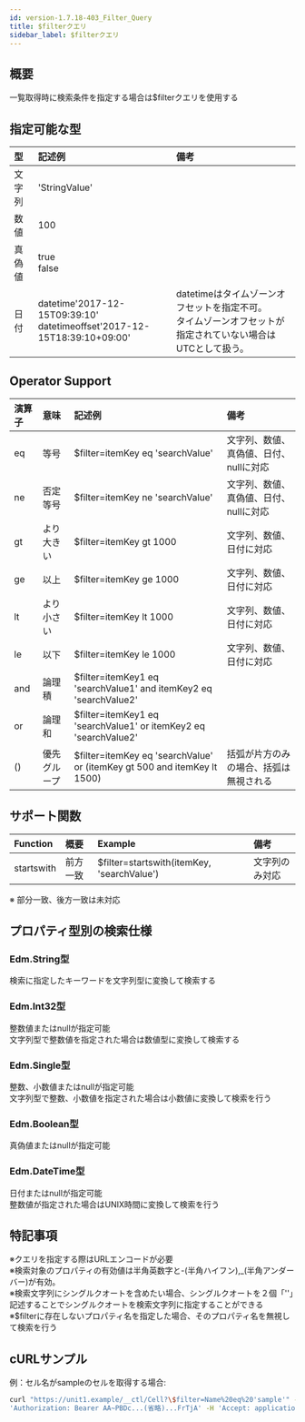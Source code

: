 ```yaml
---
id: version-1.7.18-403_Filter_Query
title: $filterクエリ
sidebar_label: $filterクエリ
---
```

## 概要
一覧取得時に検索条件を指定する場合は$filterクエリを使用する
## 指定可能な型
|型|記述例|備考|
|:--|:--|:--|
|文字列|'StringValue'||
|数値|100||
|真偽値|true<br>false||
|日付|datetime'2017-12-15T09:39:10'<br>datetimeoffset'2017-12-15T18:39:10+09:00'|datetimeはタイムゾーンオフセットを指定不可。<br>タイムゾーンオフセットが指定されていない場合はUTCとして扱う。|

## Operator Support
|演算子|意味|記述例|備考|
|:--|:--|:--|:--|
|eq|等号|$filter=itemKey eq 'searchValue'|文字列、数値、真偽値、日付、nullに対応|
|ne|否定等号|$filter=itemKey ne 'searchValue'|文字列、数値、真偽値、日付、nullに対応|
|gt|より大きい|$filter=itemKey gt 1000|文字列、数値、日付に対応|
|ge|以上|$filter=itemKey ge 1000|文字列、数値、日付に対応|
|lt|より小さい|$filter=itemKey lt 1000|文字列、数値、日付に対応|
|le|以下|$filter=itemKey le 1000|文字列、数値、日付に対応|
|and|論理積|$filter=itemKey1 eq 'searchValue1' and itemKey2 eq 'searchValue2'||
|or|論理和|$filter=itemKey1 eq 'searchValue1' or itemKey2 eq 'searchValue2'||
|()|優先グループ|$filter=itemKey eq 'searchValue' or (itemKey gt 500 and itemKey lt 1500)|括弧が片方のみの場合、括弧は無視される|
## サポート関数
|Function|概要|Example|備考|
|:--|:--|:--|:--|
|startswith|前方一致|$filter=startswith(itemKey, 'searchValue')|文字列のみ対応|

※ 部分一致、後方一致は未対応

## プロパティ型別の検索仕様
### Edm.String型
検索に指定したキーワードを文字列型に変換して検索する
### Edm.Int32型
整数値またはnullが指定可能  
文字列型で整数値を指定された場合は数値型に変換して検索する
### Edm.Single型
整数、小数値またはnullが指定可能  
文字列型で整数、小数値を指定された場合は小数値に変換して検索を行う
### Edm.Boolean型
真偽値またはnullが指定可能
### Edm.DateTime型
日付またはnullが指定可能  
整数値が指定された場合はUNIX時間に変換して検索を行う

## 特記事項
※クエリを指定する際はURLエンコードが必要  
※検索対象のプロパティの有効値は半角英数字と-(半角ハイフン),\_(半角アンダーバー)が有効。  
※検索文字列にシングルクオートを含めたい場合、シングルクオートを２個「''」記述することでシングルクオートを検索文字列に指定することができる  
※$filterに存在しないプロパティ名を指定した場合、そのプロパティ名を無視して検索を行う  
## cURLサンプル
例：セル名がsampleのセルを取得する場合:
```sh
curl "https://unit1.example/__ctl/Cell?\$filter=Name%20eq%20'sample'" -X GET -i -H \
'Authorization: Bearer AA~PBDc...(省略)...FrTjA' -H 'Accept: application/json'
```

